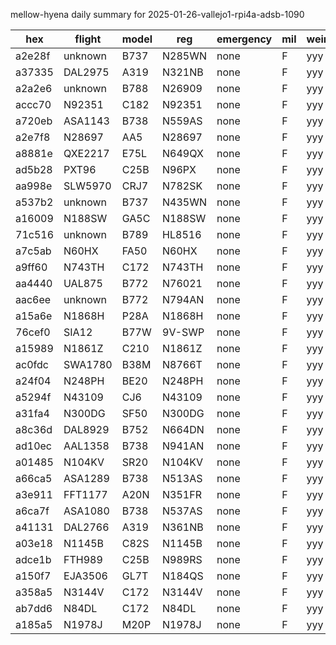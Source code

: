 mellow-hyena daily summary for 2025-01-26-vallejo1-rpi4a-adsb-1090

|hex|flight|model|reg|emergency|mil|weirdo|
|--|--|--|--|--|--|--|
|a2e28f|unknown|B737|N285WN|none|F|yyy|
|a37335|DAL2975|A319|N321NB|none|F|yyy|
|a2a2e6|unknown|B788|N26909|none|F|yyy|
|accc70|N92351|C182|N92351|none|F|yyy|
|a720eb|ASA1143|B738|N559AS|none|F|yyy|
|a2e7f8|N28697|AA5|N28697|none|F|yyy|
|a8881e|QXE2217|E75L|N649QX|none|F|yyy|
|ad5b28|PXT96|C25B|N96PX|none|F|yyy|
|aa998e|SLW5970|CRJ7|N782SK|none|F|yyy|
|a537b2|unknown|B737|N435WN|none|F|yyy|
|a16009|N188SW|GA5C|N188SW|none|F|yyy|
|71c516|unknown|B789|HL8516|none|F|yyy|
|a7c5ab|N60HX|FA50|N60HX|none|F|yyy|
|a9ff60|N743TH|C172|N743TH|none|F|yyy|
|aa4440|UAL875|B772|N76021|none|F|yyy|
|aac6ee|unknown|B772|N794AN|none|F|yyy|
|a15a6e|N1868H|P28A|N1868H|none|F|yyy|
|76cef0|SIA12|B77W|9V-SWP|none|F|yyy|
|a15989|N1861Z|C210|N1861Z|none|F|yyy|
|ac0fdc|SWA1780|B38M|N8766T|none|F|yyy|
|a24f04|N248PH|BE20|N248PH|none|F|yyy|
|a5294f|N43109|CJ6|N43109|none|F|yyy|
|a31fa4|N300DG|SF50|N300DG|none|F|yyy|
|a8c36d|DAL8929|B752|N664DN|none|F|yyy|
|ad10ec|AAL1358|B738|N941AN|none|F|yyy|
|a01485|N104KV|SR20|N104KV|none|F|yyy|
|a66ca5|ASA1289|B738|N513AS|none|F|yyy|
|a3e911|FFT1177|A20N|N351FR|none|F|yyy|
|a6ca7f|ASA1080|B738|N537AS|none|F|yyy|
|a41131|DAL2766|A319|N361NB|none|F|yyy|
|a03e18|N1145B|C82S|N1145B|none|F|yyy|
|adce1b|FTH989|C25B|N989RS|none|F|yyy|
|a150f7|EJA3506|GL7T|N184QS|none|F|yyy|
|a358a5|N3144V|C172|N3144V|none|F|yyy|
|ab7dd6|N84DL|C172|N84DL|none|F|yyy|
|a185a5|N1978J|M20P|N1978J|none|F|yyy|
